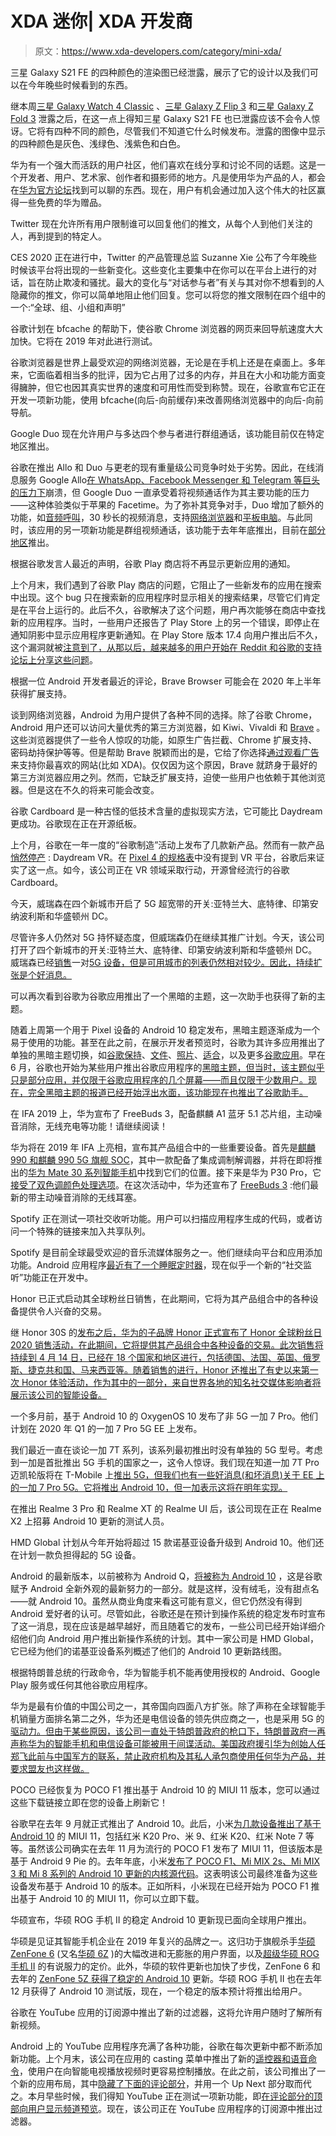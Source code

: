 # XDA 迷你| XDA 开发商

> 原文：<https://www.xda-developers.com/category/mini-xda/>

[](/samsung-galaxy-s21-fe-leaked-render-colors/)

三星 Galaxy S21 FE 的四种颜色的渲染图已经泄露，展示了它的设计以及我们可以在今年晚些时候看到的东西。

继本周[三星 Galaxy Watch 4 Classic](https://www.xda-developers.com/samsung-galaxy-watch-4-classic-leak/) 、[三星 Galaxy Z Flip 3](https://www.xda-developers.com/samsung-galaxy-z-flip-3-leaked-colors/) 和[三星 Galaxy Z Fold 3](https://www.xda-developers.com/samsung-galaxy-z-fold-3) 泄露之后，在这一点上得知三星 Galaxy S21 FE 也已泄露应该不会令人惊讶。它将有四种不同的颜色，尽管我们不知道它什么时候发布。泄露的图像中显示的四种颜色是灰色、浅绿色、浅紫色和白色。

[](/join-huaweis-community/)

华为有一个强大而活跃的用户社区，他们喜欢在线分享和讨论不同的话题。这是一个开发者、用户、艺术家、创作者和摄影师的地方。凡是使用华为产品的人，都会在[华为官方论坛](https://consumer.huawei.com/en/community/?utm_source=xda&utm_medium=content&utm_campaign=captain_league)找到可以聊的东西。现在，用户有机会通过加入这个伟大的社区赢得一些免费的华为赠品。

[](/twitter-reply-conversation-limit/)

Twitter 现在允许所有用户限制谁可以回复他们的推文，从每个人到他们关注的人，再到提到的特定人。

CES 2020 正在进行中，Twitter 的产品管理总监 Suzanne Xie 公布了今年晚些时候该平台将出现的一些新变化。这些变化主要集中在你可以在平台上进行的对话，旨在防止欺凌和骚扰。最大的变化与“对话参与者”有关与其对你不想看到的人隐藏你的推文，你可以简单地阻止他们回复。您可以将您的推文限制在四个组中的一个:“全球、组、小组和声明”

[](/back-forward-google-chrome-faster-bfcache/)

谷歌计划在 bfcache 的帮助下，使谷歌 Chrome 浏览器的网页来回导航速度大大加快。它将在 2019 年对此进行测试。

谷歌浏览器是世界上最受欢迎的网络浏览器，无论是在手机上还是在桌面上。多年来，它面临着相当多的批评，因为它占用了过多的内存，并且在大小和功能方面变得臃肿，但它也因其真实世界的速度和可用性而受到称赞。现在，谷歌宣布它正在开发一项新功能，使用 bfcache(向后-向前缓存)来改善网络浏览器中的向后-向前导航。

[](/google-duo-group-video-calling-live/)

Google Duo 现在允许用户与多达四个参与者进行群组通话，该功能目前仅在特定地区推出。

谷歌在推出 Allo 和 Duo 与更老的现有重量级公司竞争时处于劣势。因此，在线消息服务 Google Allo[在 WhatsApp、Facebook Messenger 和 Telegram 等巨头的压力下](https://www.xda-developers.com/google-allo-shutting-down/)崩溃，但 Google Duo 一直承受着将视频通话作为其主要功能的压力——这种体验类似于苹果的 Facetime。为了弥补其竞争对手，Duo 增加了额外的功能，如[音频呼叫](https://www.xda-developers.com/audio-calling-rolling-out-to-google-duo/)，30 秒长的视频消息，支持[网络浏览器](https://www.xda-developers.com/google-duo-for-web-now-available/)和[平板电脑](https://www.xda-developers.com/multi-device-google-duo-calling-rolling-out/)。与此同时，该应用的另一项新功能是群组视频通话，该功能于去年年底推出，目前在[部分地区](https://twitter.com/juberti/status/1120921083958325249)推出。

[](/the-google-play-store-will-no-longer-show-notifications-for-updated-apps/)

根据谷歌发言人最近的声明，谷歌 Play 商店将不再显示更新应用的通知。

上个月末，我们遇到了谷歌 Play 商店的问题，它阻止了一些新发布的应用在搜索中出现。这个 bug 只在搜索新的应用程序时显示相关的搜索结果，尽管它们肯定是在平台上运行的。此后不久，谷歌解决了这个问题，用户再次能够在商店中查找新的应用程序。当时，一些用户还报告了 Play Store 上的另一个错误，即停止在通知阴影中显示应用程序更新通知。在 Play Store 版本 17.4 向用户推出后不久，这个漏洞就被[注意到了，从那以后，越来越多的用户开始在 Reddit 和谷歌的](https://www.reddit.com/r/GooglePixel/comments/dywpf1/no_more_play_store_notifications/)[支持论坛上分享这些问题](https://support.google.com/accounts/thread/7833555?hl=en)。

[](/brave-browser-android-dev-would-add-extension-support-2020/)

根据一位 Android 开发者最近的评论，Brave Browser 可能会在 2020 年上半年获得扩展支持。

谈到网络浏览器，Android 为用户提供了各种不同的选择。除了谷歌 Chrome，Android 用户还可以访问大量优秀的第三方浏览器，如 Kiwi、Vivaldi 和 [Brave](https://www.xda-developers.com/brave-launches-v1-0-privacy-centric-ad-blocking-browser-pc-mobile/) 。这些浏览器提供了一些令人惊叹的功能，如原生广告拦截、Chrome 扩展支持、密码劫持保护等等。但是帮助 Brave 脱颖而出的是，它给了你选择[通过](https://www.xda-developers.com/how-brave-browser-supports-xda/)[观看广告](https://www.xda-developers.com/brave-browser-brave-ads/)来支持你最喜欢的网站(比如 XDA)。仅仅因为这个原因，Brave 就跻身于最好的第三方浏览器应用之列。然而，它缺乏扩展支持，迫使一些用户也依赖于其他浏览器。但是这在不久的将来可能会改变。

[](/google-open-sources-cardboard/)

谷歌 Cardboard 是一种古怪的低技术含量的虚拟现实方法，它可能比 Daydream 更成功。谷歌现在正在开源纸板。

上个月，谷歌在一年一度的“谷歌制造”活动上发布了几款新产品。然而有一款产品[悄然停产](https://www.xda-developers.com/google-discontinues-daydream-vr-pixel-4/) : Daydream VR。在 [Pixel 4 的规格表](https://www.xda-developers.com/google-pixel-4-specs-features-pricing-availability/)中没有提到 VR 平台，谷歌后来证实了这一点。如今，该公司正在 VR 领域采取行动，开源曾经流行的谷歌 Cardboard。

[](/verizon-5g-network-cities/)

今天，威瑞森在四个新城市开启了 5G 超宽带的开关:亚特兰大、底特律、印第安纳波利斯和华盛顿州 DC。

尽管许多人仍然对 5G 持怀疑态度，但威瑞森仍在继续其推广计划。今天，该公司打开了四个新城市的开关:亚特兰大、底特律、印第安纳波利斯和华盛顿州 DC。威瑞森已经[销售](https://www.xda-developers.com/samsung-galaxy-s10-5g-verizon-europe/)一对[5G 设备，但是可用城市的列表仍然相对较少。因此，持续扩张是个好消息。](https://www.xda-developers.com/lg-v50-5g-verizon-launch/)

[](/dark-mode-google-app-google-assistant-again/)

可以再次看到谷歌为谷歌应用推出了一个黑暗的主题，这一次助手也获得了新的主题。

随着上周第一个用于 Pixel 设备的 Android 10 稳定发布，黑暗主题逐渐成为一个易于使用的功能。甚至在此之前，在展示开发者预览时，谷歌为其许多应用推出了单独的黑暗主题切换，如[谷歌保持](https://www.xda-developers.com/google-keep-notes-dark-mode/)、[文件](https://www.xda-developers.com/files-by-google-dark-theme/)、[照片](https://www.xda-developers.com/google-photos-dark-theme-roll-out/)、[适合](https://www.xda-developers.com/google-fit-dark-theme-sleep-charts/)，以及更多[谷歌应用](https://www.xda-developers.com/tag/dark-theme/)。早在 6 月，谷歌也开始为某些用户推出谷歌应用程序的[黑暗主题，但当时，该主题似乎只是部分应用，并仅限于谷歌应用程序的几个屏幕——而且仅限于少数用户。现在，完全黑暗主题的报道已经开始浮出水面，该功能现在也推出了谷歌助手。](https://www.xda-developers.com/google-app-dark-theme-search-discover/)

[](/huawei-freebuds-3-wireless-earbuds-active-noise-cancellation/)

在 IFA 2019 上，华为宣布了 FreeBuds 3，配备麒麟 A1 蓝牙 5.1 芯片组，主动噪音消除，无线充电等功能！请继续阅读！

华为将在 2019 年 IFA 上亮相，宣布其产品组合中的一些重要设备。首先是[麒麟 990 和麒麟 990 5G 旗舰 SOC](https://www.xda-developers.com/huawei-hisilicon-kirin-990-5g-integrated-modem/)，其中一款配备了集成调制解调器，并将在即将推出的[华为 Mate 30 系列智能手机](https://www.xda-developers.com/huawei-mate-30-pro-7-cameras/)中找到它们的位置。接下来是华为 P30 Pro，它[接受了双色调颜色处理选项](https://www.xda-developers.com/huawei-p30-pro-new-colors/)。在这次活动中，华为还宣布了 [FreeBuds 3](https://consumer.huawei.com/en/accessories/freebuds3/) :他们最新的带主动噪音消除的无线耳塞。

[](/spotify-tests-social-listening-feature/)

Spotify 正在测试一项社交收听功能。用户可以扫描应用程序生成的代码，或者访问一个特殊的链接来加入共享队列。

Spotify 是目前全球最受欢迎的音乐流媒体服务之一。他们继续向平台和应用添加功能。Android 应用程序[最近有了一个睡眠定时器](https://www.xda-developers.com/spotify-android-sleep-timer-google-maps/)，现在似乎一个新的“社交监听”功能正在开发中。

[](/honor-global-fans-day-sale/)

Honor 已正式启动其全球粉丝日销售，在此期间，它将为其产品组合中的各种设备提供令人兴奋的交易。

继 Honor 30S 的[发布之后，华为的子品牌 Honor 正式宣布了 Honor 全球粉丝日 2020 销售活动，在此期间，它将提供其产品组合中各种设备的交易。此次销售将持续到 4 月 14 日，已经在 18 个国家和地区进行，包括德国、法国、英国、俄罗斯、捷克共和国、马来西亚等。随着销售的进行，Honor 还推出了有史以来第一次 Honor 体验活动，作为其中的一部分，来自世界各地的知名社交媒体影响者将展示该公司的智能设备。](https://www.xda-developers.com/honor-30s-kirin-820-5g-64mp/)

[](/oneplus-7-pro-5g-android-10-q1-2020/)

一个多月前，基于 Android 10 的 OxygenOS 10 发布了非 5G 一加 7 Pro。他们计划在 2020 年 Q1 的一加 7 Pro 5G EE 上发布。

我们最近一直在谈论一加 7T 系列，该系列最初推出时没有单独的 5G 型号。考虑到一加是首批推出 5G 手机的国家之一，这令人惊讶。我们现在知道一加 7T Pro 迈凯轮版将在 T-Mobile 上[推出 5G，但我们也有一些好消息(和坏消息)关于 EE 上的一加 7 Pro 5G。它将推出 Android 10，但一加表示这将在明年实现。](https://www.xda-developers.com/oneplus-7t-pro-mclaren-edition-5g-t-mobile/)

[](/realme-x2-pro-ui-coloros-7-android-10-beta/)

在推出 Realme 3 Pro 和 Realme XT 的 Realme UI 后，该公司现在正在 Realme X2 上招募 Android 10 更新的测试人员。

[](/hmd-global-nokia-android-10-roadmap/)

HMD Global 计划从今年开始将超过 15 款诺基亚设备升级到 Android 10。他们还在计划一款负担得起的 5G 设备。

Android 的最新版本，以前被称为 Android Q，[将被称为 Android 10](https://www.xda-developers.com/android-10-android-q-brand-redesign/) ，这是谷歌赋予 Android 全新外观的最新努力的一部分。就是这样，没有绒毛，没有甜点名——就 Android 10。虽然从商业角度来看这可能有意义，但它仍然没有得到 Android 爱好者的认可。尽管如此，谷歌还是在预计到操作系统的稳定发布时宣布了这一消息，现在应该是越早越好，而且随着它的发布，一些公司已经开始详细介绍他们向 Android 用户推出新操作系统的计划。其中一家公司是 HMD Global，它已经为他们的诺基亚设备系列概述了他们的 Android 10 更新路线图。

[](/google-revoke-huawei-android-ban-blacklist/)

根据特朗普总统的行政命令，华为智能手机不能再使用授权的 Android、Google Play 服务或任何其他谷歌应用程序。

华为是最有价值的中国公司之一，其帝国向四面八方扩张。除了声称在全球智能手机销量方面排名第二之外，华为还是电信设备的领先供应商之一，也是采用 5G 的[驱动力。但由于某些原因，该公司一直处于特朗普政府的枪口下](https://www.xda-developers.com/lawmakers-pushing-att-cut-ties-huawei-phones-5g/)[，特朗普政府一再声称华为的智能手机和电信设备可能被用于间谍活动。美国政府援引华为创始人任郑飞此前与中国军方的联系，禁止政府机构及其私人承包商使用任何华为产品，并要求盟友也这样做。](https://www.bloomberg.com/news/articles/2019-01-23/how-huawei-became-a-u-s-government-target-quicktake)

[](/poco-f1-gets-official-android-10-miui-11-update/)

POCO 已经恢复为 POCO F1 推出基于 Android 10 的 MIUI 11 版本，您可以通过这些下载链接立即在您的设备上刷新它！

谷歌早在去年 9 月就正式推出了 Android 10。此后，小米[为几款设备推出了基于 Android 10](https://www.xda-developers.com/xiaomi-redmi-note-7-redmi-note-8-pro-redmi-k20-mi-9t-mi-mix-3-mi-9-se-mi-8-se-receive-android-10-miui-11-betas/) 的 MIUI 11，包括红米 K20 Pro、米 9、红米 K20、红米 Note 7 等等。虽然该公司确实在去年 11 月为流行的 POCO F1 发布了 MIUI 11，但该版本是基于 Android 9 Pie 的。去年年底，小米[发布了 POCO F1、Mi MIX 2s、Mi MIX 3 和 Mi 8 系列的 Android 10 更新的内核源代码](https://www.xda-developers.com/xiaomi-releases-kernel-sources-android-10-update-poco-f1-mi-mix-2s-mi-mix-3-mi-8-series/)。这表明该公司最终准备为这些设备发布基于 Android 10 的版本。正如所料，小米现在已经开始为 POCO F1 推出基于 Android 10 的 MIUI 11，你可以立即下载。

[](/asus-rog-phone-ii-android-10-update/)

华硕宣布，华硕 ROG 手机 II 的稳定 Android 10 更新现已面向全球用户推出。

华硕是见证其智能手机企业在 2019 年复兴的品牌之一。这归功于旗舰杀手[华硕 ZenFone 6](https://www.xda-developers.com/asus-zenfone-6-buy-us-amazon-bh-mobile-advance/) (又名[华硕 6Z](https://www.xda-developers.com/asus-6z-zenfone-6-launch-india/) )的大幅改进和无膨胀的用户界面，以及[超级华硕 ROG 手机 II](https://www.xda-developers.com/asus-rog-phone-ii-snapdragon-855-plus-12gb-512-india-launch/) 的有说服力的定价。此外，华硕的软件更新也加快了步伐，ZenFone 6 和去年的 [ZenFone 5Z 获得了稳定的 Android 10](https://www.xda-developers.com/asus-rolls-out-stable-android-10-update-zenfone-5z/) 更新。华硕 ROG 手机 II 也在去年 12 月获得了 Android 10 测试版，现在，一个稳定的版本预计将推出给用户。

[](/google-filters-subscription-feed-youtube-app/)

谷歌在 YouTube 应用的订阅源中推出了新的过滤器，这将允许用户随时了解所有新视频。

Android 上的 YouTube 应用程序充满了各种功能，谷歌在每次更新中都不断添加新功能。上个月末，该公司在应用的 casting 菜单中推出了新的[遥控器和语音命令](https://www.xda-developers.com/youtube-gets-remote-and-voice-controls-in-the-casting-menu/)，使用户在向智能电视播放视频时更容易控制播放。在此之前，该公司推出了一个新的应用布局，其中[隐藏了下面的评论部分](https://www.xda-developers.com/youtube-hiding-comments-section-android/)，并用一个 Up Next 部分取而代之。本月早些时候，我们得知 YouTube 正在测试一项新功能，即[在评论部分的顶部向用户显示频道预览](https://www.xda-developers.com/youtube-tests-showing-channel-previews-comments-section/)。现在，该公司正在 YouTube 应用程序的订阅源中推出过滤器。